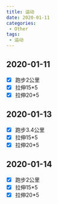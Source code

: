 ```yaml
---
title: 运动
date: 2020-01-11
categories: 
 - Other
tags: 
 - 运动
---
```


## 2020-01-11

- [x] 跑步2公里
- [x] 拉伸15*5
- [x] 拉伸20*5

## 2020-01-13

- [x] 跑步3.4公里
- [x] 拉伸15*5
- [x] 拉伸20*5

## 2020-01-14

- [x] 跑步2公里
- [x] 拉伸15*5
- [x] 拉伸20*5